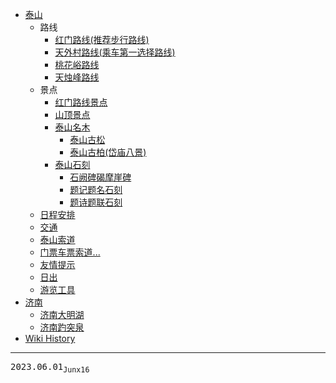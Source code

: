 - [泰山](/0002_泰山)
  - 路线
    - [红门路线(推荐步行路线)](/0005_泰山_路线_红门路线)
    - [天外村路线(乘车第一选择路线)](/0004_泰山_路线_天外村路线)
    - [桃花峪路线](/0006_泰山_路线_桃花峪路线)
    - [天烛峰路线](/0008_泰山_路线_天烛峰路线)
  - 景点
    - [红门路线景点](/0015_泰山_景点_红门路线景点)
    - [山顶景点](/0016_泰山_景点_山顶景点)
    - [泰山名木](/0021_泰山_景点_名木)
      - [泰山古松](/0023_泰山_景点_名木_古松)
      - [泰山古柏(岱庙八景)](/0022_泰山_景点_名木_古柏)
    - [泰山石刻](/0019_泰山_景点_石刻)
      - [石阙碑碣摩崖碑](/0020_泰山_景点_石刻_石阙碑碣摩崖碑)
      - [题记题名石刻](/0018_泰山_景点_石刻_题记题名)
      - [题诗题联石刻](/0017_泰山_景点_石刻_题诗题联)
  - [日程安排](/0013_泰山_日程安排)
  - [交通](/0009_泰山_交通)
  - [泰山索道](/0003_泰山_索道)
  - [门票车票索道...](/0012_泰山_花费)
  - [友情提示](/0011_泰山_提示)
  - [日出](/0010_泰山_日出)
  - [游览工具](/0014_泰山_游览工具)
- [济南](/0024_济南)
  - [济南大明湖](/0025_济南_大明湖)
  - [济南趵突泉](/0026_济南_趵突泉)
- [Wiki History](/hist)

---
<kbd>2023.06.01<sub>Junx16</sub></kbd>
